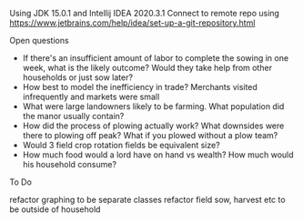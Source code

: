 Using JDK 15.0.1 and Intellij IDEA 2020.3.1
Connect to remote repo using https://www.jetbrains.com/help/idea/set-up-a-git-repository.html

Open questions
- If there's an insufficient amount of labor to complete the sowing in one week, what is the likely outcome? Would they take help from other households or just sow later?
- How best to model the inefficiency in trade? Merchants visited infrequently and markets were small
- What were large landowners likely to be farming. What population did the manor usually contain?
- How did the process of plowing actually work? What downsides were there to plowing off peak? What if you plowed without a plow team?
- Would 3 field crop rotation fields be equivalent size?
- How much food would a lord have on hand vs wealth? How much would his household consume?

To Do

refactor graphing to be separate classes
refactor field sow, harvest etc to be outside of household